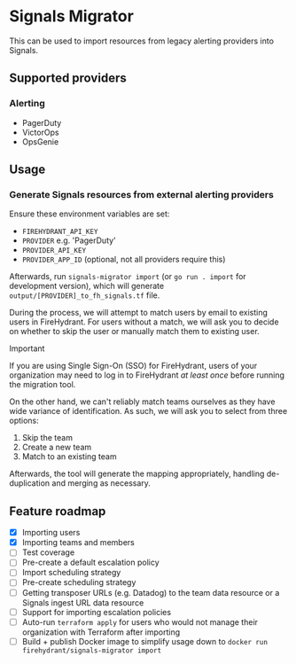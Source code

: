 # Signals Migrator

This can be used to import resources from legacy alerting providers into Signals.

## Supported providers

### Alerting 
- PagerDuty
- VictorOps
- OpsGenie

## Usage

### Generate Signals resources from external alerting providers

Ensure these environment variables are set:

- `FIREHYDRANT_API_KEY`
- `PROVIDER` e.g. 'PagerDuty'
- `PROVIDER_API_KEY`
- `PROVIDER_APP_ID` (optional, not all providers require this)

Afterwards, run `signals-migrator import` (or `go run . import` for development version), which will generate `output/[PROVIDER]_to_fh_signals.tf` file.

During the process, we will attempt to match users by email to existing users in FireHydrant. For users without a match, we will ask you to decide on whether to skip the user or manually match them to existing user.

> [!IMPORTANT]  
> If you are using Single Sign-On (SSO) for FireHydrant, users of your organization may need to log in to FireHydrant _at least once_ before running the migration tool.

On the other hand, we can't reliably match teams ourselves as they have wide variance of identification. As such, we will ask you to select from three options:

1. Skip the team
1. Create a new team
1. Match to an existing team

Afterwards, the tool will generate the mapping appropriately, handling de-duplication and merging as necessary.

## Feature roadmap

- [x] Importing users
- [x] Importing teams and members
- [ ] Test coverage
- [ ] Pre-create a default escalation policy
- [ ] Import scheduling strategy
- [ ] Pre-create scheduling strategy
- [ ] Getting transposer URLs (e.g. Datadog) to the team data resource or a Signals ingest URL data resource
- [ ] Support for importing escalation policies
- [ ] Auto-run `terraform apply` for users who would not manage their organization with Terraform after importing
- [ ] Build + publish Docker image to simplify usage down to `docker run firehydrant/signals-migrator import`
